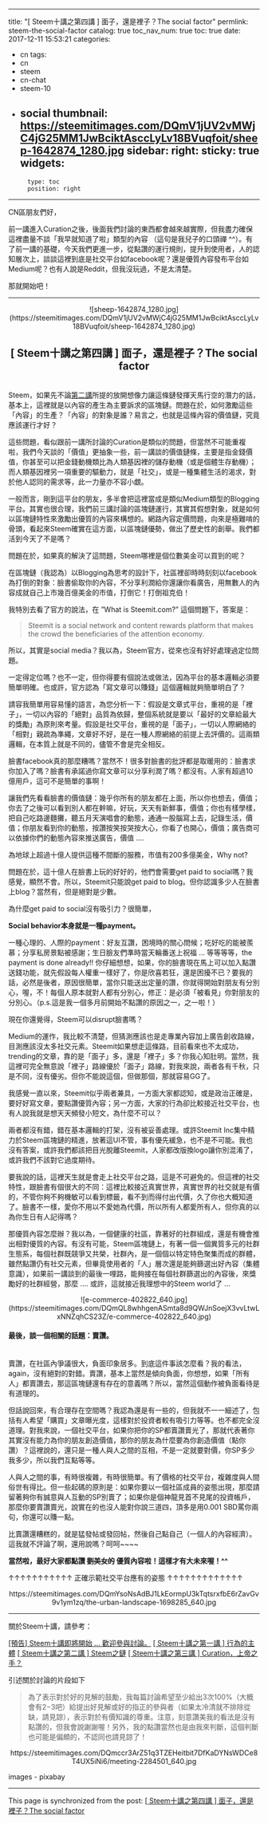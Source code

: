 
---
title: "[ Steem十講之第四講 ] 面子，還是裡子？The social factor"
permlink: steem-the-social-factor
catalog: true
toc_nav_num: true
toc: true
date: 2017-12-11 15:53:21
categories:
- cn
tags:
- cn
- steem
- cn-chat
- steem-10
- social
thumbnail: https://steemitimages.com/DQmV1jUV2vMWjC4jG25MM1JwBciktAsccLyLv18BVuqfoit/sheep-1642874_1280.jpg
sidebar:
    right:
        sticky: true
widgets:
    -
        type: toc
        position: right
---


CN區朋友們好，

前一講進入Curation之後，後面我們討論的東西都會越來越實際，但我盡力確保這裡盡量不談「我早就知道了啦」類型的內容 （這句是我兒子的口頭禪 ^^）。有了前一講的基礎，今天我們更進一步，從點讚的運行規則，提升到使用者，人的認知層次上，談談這裡到底是社交平台如facebook呢？還是優質內容發布平台如Medium呢？也有人說是Reddit，但我沒玩過，不是太清楚。

那就開始吧！

*****
<center>![sheep-1642874_1280.jpg](https://steemitimages.com/DQmV1jUV2vMWjC4jG25MM1JwBciktAsccLyLv18BVuqfoit/sheep-1642874_1280.jpg)</center>

## <center>[ Steem十講之第四講 ] 面子，還是裡子？The social factor</center>

<br>Steem，如果先不論[第二講](https://steemit.com/cn/@deanliu/steem-steem)所提的放開想像力讓這條鏈發揮天馬行空的潛力的話，基本上，這裡就是以內容的產生為主要訴求的區塊鏈。問題在於，如何激勵這些「內容」的生產？「內容」的對象是誰？易言之，也就是這條內容的價值鏈，究竟應該運行才好？

這些問題，看似跟前一講所討論的Curation是類似的問題，但當然不可能重複啦，我們今天談的「價值」更抽象一些，前一講談的價值鏈條，主要是指金錢價值，你甚至可以把金錢動機類比為人類基因裡的儲存動機（或是個體生存動機）；而人類基因裡另一項重要的驅動力，就是「社交」，或是一種集體生活的渴求，對於他人認同的需求等，此一力量亦不容小覷。

一般而言，剛到這平台的朋友，多半會把這裡當成是類似Medium類型的Blogging平台。其實也很合理，我們前三講討論的區塊鏈運行，其實其假想對象，就是如何以區塊鏈特性來激勵出優質的內容來構想的。網路內容定價問題，向來是極難啃的骨頭，看起來Steem確實在這方面，以區塊鏈優勢，做出了歷史性的創舉。我們都活到今天了不是嗎？

問題在於，如果真的解決了這問題，Steem哪裡是個位數美金可以買到的呢？

在區塊鏈（我認為）以Blogging為思考的設計下，社區裡卻時時刻刻以facebook為打倒的對象：臉書偷取你的內容，不分享利潤給你還讓你看廣告，用無數人的內容成就自己上市幾百億美金的市值，打倒它！打倒祖克伯！

我特別去看了官方的說法，在 ”What is Steemit.com?” 這個問題下，答案是：

>Steemit is a social network and content rewards platform that makes the crowd the beneficiaries of the attention economy.

所以，其實是social media？我以為，Steem官方，從來也沒有好好處理過定位問題。

一定得定位嗎？也不一定，但你得要有個說法或做法，因為平台的基本邏輯必須要簡單明確。也或許，官方認為「寫文章可以賺錢」這個邏輯就夠簡單明白了？

請容我簡單用容易懂的語言，為您分析一下：假設是文章式平台，重視的是「裡子」，一切以內容的「絕對」品質為依歸，整個系統就是要以「最好的文章給最大的獎勵」為原則來考量。假設是社交平台，重視的是「面子」，一切以人際網絡的「相對」親疏為準繩，文章好不好，是在一種人際網絡的前提上去評價的。這兩類邏輯，在本質上就是不同的，儘管不會是完全相反。

臉書facebook真的那麼糟嗎？當然不！很多對臉書的批評都是取暖用的：臉書求你加入了嗎？臉書有承諾過你寫文章可以分享利潤了嗎？都沒有。人家有超過10億用戶，這可不是簡單的事啊！

讓我們先看看臉書的價值鏈：幾乎你所有的朋友都在上面，所以你也想去，價值；你去了之後可以看到別人都在幹嘛，好玩，天天有新鮮事，價值；你也有樣學樣，把自己吃路邊麵攤，聽五月天演唱會的動態，通通一股腦寫上去，記錄生活，價值；你朋友看到你的動態，按讚按笑按哭按大心，你看了也開心，價值；廣告商可以依據你們的動態內容來推送廣告，價值 ….

為地球上超過十億人提供這種不間斷的服務，市值有200多億美金，Why not?

問題在於，這十億人在臉書上玩的好好的，他們會需要get paid to social嗎？我感覺，顯然不會。所以，Steemit只能說get paid to blog。但你認識多少人在臉書上blog？當然有，但是絕對是少數。

為什麼get paid to social沒有吸引力？很簡單，

**Social behavior本身就是一種payment。**

一種心理的、人際的payment：好友互讚，困境時的關心問候；吃好吃的能被羨慕；分享私房景點被感謝；生日臉友們準時當天輪番送上祝福 … 等等等等，the payment is done already!! 你仔細想想，如果，你的臉書現在馬上可以加入點讚送錢功能，就先假設每人權重一樣好了，你是欣喜若狂，還是困擾不已？要我的話，必然是後者，原因很簡單，當你只能送出定量的讚，你就得開始對朋友有分別心，喔，不！每個人原本就對人都有分別心，修正：是必須「被看見」你對朋友的分別心。（p.s.這是我一個多月前開始不點讚的原因之一，之一啦！）

現在你還覺得，Steem可以disrupt臉書嗎？

Medium的運作，我比較不清楚，但猜測應該也是走專業內容加上廣告創收路線，目測應該沒太多社交元素。Steemit如果想走這條路，目前看來也不太成功，trending的文章，靠的是「面子」多，還是「裡子」多？你我心知肚明。當然，我這裡可完全無意說「裡子」路線優於「面子」路線，對我來說，兩者各有千秋，只是不同，沒有優劣。但你不能說這個，但做那個，那就容易GG了。

我感覺一直以來，Steemit似乎兩者兼具，一方面大家都認知，或是政治正確是，要好好寫文章，要點讚優質內容；另一方面，大家的行為卻比較接近社交平台，也有人說我就是想天天頻發小短文，為什麼不可以？

兩者都沒有錯，錯在基本邏輯的打架，沒有被妥善處理。或許Steemit Inc集中精力於Steem區塊鏈的精進，放著這UI不管，事有優先緩急，也不是不可能。我也沒有答案，或許我們都該把目光脫離Steemit，人家都改版換logo讓你別混淆了，或許我們不該對它過度期待。

要我說的話，這裡天生就是會走上社交平台之路，這是不可避免的。但這裡的社交特性，跟臉書有個很大的不同：這裡比較接近真實世界，真實世界的社交就是有價的，不管你夠不夠機敏可以看到標籤，看不到而得付出代價，久了你也大概知道了。臉書不一樣，愛你不用以不愛她為代價，所以所有人都愛所有人，但你真的以為你生日有人記得嗎？

那優質內容怎麼辦？我以為，一個健康的社區，靠著好的社群組成，還是有機會推出相對優質的內容。有沒有可能，Steem區塊鏈上，有著一個一個異質多元的社群生態系，每個社群既競爭又共榮，社群內，是一個個以特定特色聚集而成的群體，雖然點讚仍有社交元素，但畢竟使用者的「人」層次還是能夠篩選出好內容（集體意識），如果前一講談到的最後一哩路，能夠接在每個社群篩選出的內容後，來獎勵好的社群經營，那麼 .... 或許，這就接近我理想中的Steem world了 …

<center>![e-commerce-402822_640.jpg](https://steemitimages.com/DQmQL8whhgenASmta8d9QWJnSoejX3vvLtwLxNNZqhCS23Z/e-commerce-402822_640.jpg)</center>

#### 最後，談一個相關的話題：賣讚。

<br>賣讚，在社區內爭議很大，負面印象居多。到底這件事該怎麼看？我的看法，again，沒有絕對的對錯。賣讚，基本上當然是傾向負面，你想想，如果「所有人」都賣讚去，那這區塊鏈還有存在的意義嗎？所以，當然這個動作被負面看待是有道理的。

但話說回來，有合理存在空間嗎？我認為還是有一些的，但我就不一一細述了，包括有人希望「購買」文章曝光度，這樣對於投資者較有吸引力等等。也不都完全沒道理。對我來說，一個社交平台，如果你把你的SP都賣讚賣光了，那就代表著你其實沒有能力為你的朋友創造價值，那你的朋友為什麼要為你創造價值（點你讚）？這裡說的，還只是一種人與人之間的互相，不是一定就要對價，你SP多少我多少，所以我們互點等等。

人與人之間的事，有時很複雜，有時很簡單。有了價格的社交平台，複雜度與人間俗世有得比。但一些起碼的原則是：如果你要以一個社區成員的姿態出現，那麼請留著夠你有誠意與人互動的SP別賣了；如果你是個神龍見首不見尾的投資帳戶，那麼你要賣讚賣光，說實在的也沒人能對你說三道四，頂多是用0.001 SBD罵你兩句，你還可以賺一點。

比賣讚還糟糕的，就是猛發帖或發回帖，然後自己點自己（一個人的內容經濟）。這我就不評論了啊，還用說嗎？呵呵~~~~

**當然啦，最好大家都點讚 <del>劉美女的</del> 優質內容啦！這樣才有大未來喔！^^**

↑↑↑↑↑↑↑↑↑↑↑  正確示範社交平台應有的姿態  ↑↑↑↑↑↑↑↑↑↑↑↑↑

<center>https://steemitimages.com/DQmYsoNsAdBJ1LkEormpU3kTqtsrxfbE6rZavGv9v1ym1zq/the-urban-landscape-1698285_640.jpg</center>

*****

關於Steem十講，請參考：

[[預告] Steem十講即將開始 ... 歡迎參與討論。](https://steemit.com/cn/@deanliu/steem)
[[ Steem十講之第一講 ] 行為的主體](https://steemit.com/cn/@deanliu/2qg2ar-steem)
[[ Steem十講之第二講 ] Steem之鏈](https://steemit.com/cn/@deanliu/steem-steem)
[[ Steem十講之第三講 ] Curation，上帝之手？](https://steemit.com/cn/@deanliu/steem-curation)

引述關於討論的片段如下

>為了表示對於好的見解的鼓勵，我每篇討論希望至少給出3次100%（大概會有$2-$3吧）給提出好見解或好的指正的參與者（如果太冷清就不排除從缺，請見諒），表示對於有價知識的尊重。注意，刻意讚美我的看法是沒有點讚的，但我會說謝謝喔！另外，我的點讚當然也是由我來判斷，這個判斷也可能是偏頗的，不認同也請見諒了！

<center>https://steemitimages.com/DQmccr3ArZ51q3TZEHeitbit7DfKaDYNsWDCe8T4UX5iNi6/meeting-2284501_640.jpg</center>

images - pixabay

- - -

This page is synchronized from the post: [[ Steem十講之第四講 ] 面子，還是裡子？The social factor](https://steemit.com/@deanliu/steem-the-social-factor)
